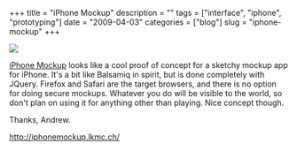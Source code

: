 +++
title = "iPhone Mockup"
description = ""
tags = ["interface", "iphone", "prototyping"]
date = "2009-04-03"
categories = ["blog"]
slug = "iphone-mockup"
+++



  <div class="notebook-screenshot"><a href="http://iphonemockup.lkmc.ch/"><img src="/media/notebook/iphone-mockup.jpg" class="notebook-image" /></a></div><p><a href="http://iphonemockup.lkmc.ch/">iPhone Mockup</a> looks like a cool proof of concept for a sketchy mockup app for iPhone. It's a bit like Balsamiq in spirit, but is done completely with JQuery. Firefox and Safari are the target browsers, and there is no option for doing secure mockups. Whatever you do will be visible to the world, so don't plan on using it for anything other than playing. Nice concept though. </p>
<p>Thanks, Andrew.</p>
    
  <a href="http://iphonemockup.lkmc.ch/">http://iphonemockup.lkmc.ch/</a>
